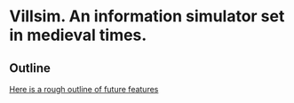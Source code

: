 # Villsim. An information simulator set in medieval times.

## Outline
[Here is a rough outline of future features](Outline.md)
